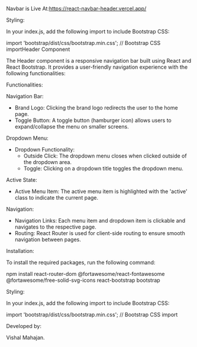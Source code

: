 Navbar is Live At:https://react-navbar-header.vercel.app/

Styling:

In your index.js, add the following import to include Bootstrap CSS:

import 'bootstrap/dist/css/bootstrap.min.css'; // Bootstrap CSS importHeader Component

The Header component is a responsive navigation bar built using React and React Bootstrap. It provides a user-friendly navigation experience with the following functionalities:

Functionalities:

Navigation Bar:
- Brand Logo: Clicking the brand logo redirects the user to the home page.
- Toggle Button: A toggle button (hamburger icon) allows users to expand/collapse the menu on smaller screens.

Dropdown Menu:
- Dropdown Functionality: 
  - Outside Click: The dropdown menu closes when clicked outside of the dropdown area.
  - Toggle: Clicking on a dropdown title toggles the dropdown menu.

Active State:
- Active Menu Item: The active menu item is highlighted with the 'active' class to indicate the current page.

Navigation:
- Navigation Links: Each menu item and dropdown item is clickable and navigates to the respective page.
- Routing: React Router is used for client-side routing to ensure smooth navigation between pages.

Installation:

To install the required packages, run the following command:

npm install react-router-dom @fortawesome/react-fontawesome @fortawesome/free-solid-svg-icons react-bootstrap bootstrap


Styling:

In your index.js, add the following import to include Bootstrap CSS:

import 'bootstrap/dist/css/bootstrap.min.css'; // Bootstrap CSS import

Developed by:

Vishal Mahajan.
